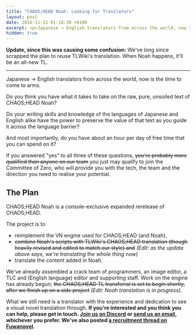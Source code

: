 ```yaml
---
title: "CHAOS;HEAD Noah: Looking for Translators"
layout: post
date: 2016-11-21 01:18:38 +0100
excerpt: <p>Japanese → English translators from across the world, now is the time to come to arms.</p>
hidden: true
---
```


**Update, since this was causing some confusion:** We've long since scrapped the plan to reuse TLWiki's translation. When Noah happens, it'll be an all-new TL.

---

Japanese → English translators from across the world, now is the time to come to arms.

Do you think you have what it takes to take on the raw, pure, unsoiled text of CHAOS;HEAD Noah?

Do your writing skills and knowledge of the languages of Japanese and English alike have the power to preserve the value of that text as you guide it across the language barrier?

And most importantly, do you have about an hour per day of free time that you can spend on it?

If you answered "yes" to all three of these questions, ~~you're probably more qualified than anyone on our team~~ you just may qualify to join the Committee of Zero, who will provide you with the tech, the team and the direction you need to realise your potential.

## The Plan

CHAOS;HEAD Noah is a console-exclusive expanded rerelease of CHAOS;HEAD.

The project is to

* reimplement the VN engine used for CHAOS;HEAD (and Noah),
* ~~combine Noah's scripts with TLWiki's CHAOS;HEAD translation (though heavily revised and edited to match our style) and~~ *(Edit: as the update above says, we're translating the whole thing now)*
* translate the content added in Noah.

We've already assembled a crack team of programmers, an image editor, a TLC and (English language) editor and supporting staff. Work on the engine has already begun; ~~the CHAOS;HEAD TL transferral is set to begin shortly, after we finish up on a side project~~ *(Edit: Noah translation is in progress)*.

What we still need is a translator with the experience and dedication to see a visual novel translation through. **If you're interested and you think you can help, please get in touch. [Join us on Discord](https://discord.gg/rq4GGCh) or [send us an email](mailto:sonome@dareno.me), whichever you prefer. We've also posted [a recruitment thread on Fuwanovel](http://forums.fuwanovel.net/topic/16019-chaoshead-noah-pc-port-and-translation-project/).**
